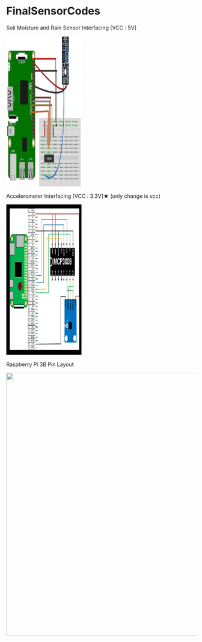 # FinalSensorCodes
Soil Moisture and Rain Sensor Interfacing [VCC : 5V]

<img src="https://github.com/bineeth7/FinalSensorCodes/blob/main/SoilMoistureInterfacing.png" width="200" height="400" />


Accelerometer Interfacing [VCC : 3.3V]★ (only change is vcc)

<img src="https://github.com/bineeth7/FinalSensorCodes/blob/main/AccelerometerInterfacing.png" width="200" height="400" />


Raspberry Pi 3B Pin Layout

<img src="https://github.com/bineeth7/FinalSensoCodes/blob/main/raspi3bpinlayout.png" width="700" height="700" />
